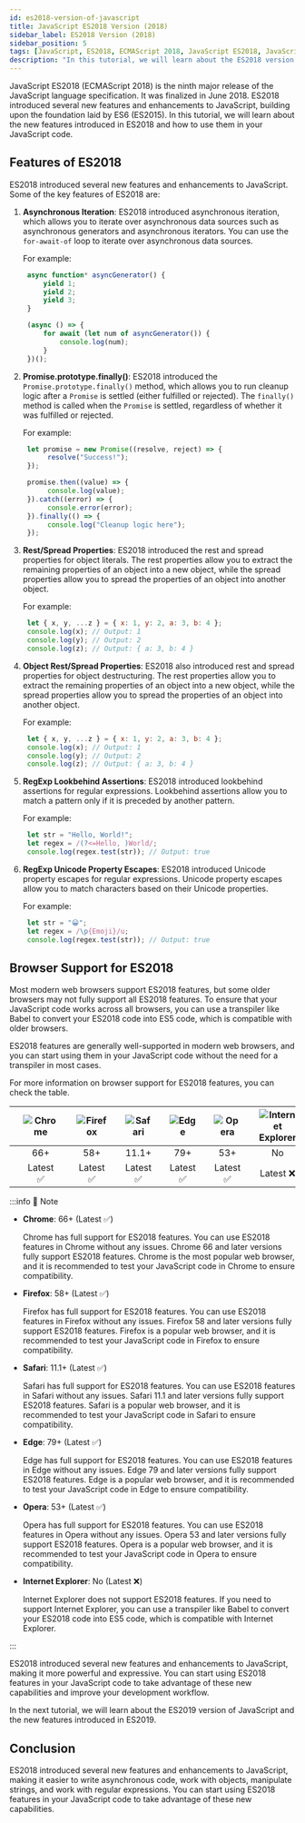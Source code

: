```yaml
---
id: es2018-version-of-javascript
title: JavaScript ES2018 Version (2018)
sidebar_label: ES2018 Version (2018)
sidebar_position: 5
tags: [JavaScript, ES2018, ECMAScript 2018, JavaScript ES2018, JavaScript ES2018, JavaScript ES2018 Version, JavaScript ES2018 Version]
description: "In this tutorial, we will learn about the ES2018 version of JavaScript, also known as ECMAScript 2018. We will discuss the new features introduced in ES2018 and how to use them in your JavaScript code."
---
```


JavaScript ES2018 (ECMAScript 2018) is the ninth major release of the JavaScript language specification. It was finalized in June 2018. ES2018 introduced several new features and enhancements to JavaScript, building upon the foundation laid by ES6 (ES2015). In this tutorial, we will learn about the new features introduced in ES2018 and how to use them in your JavaScript code.

## Features of ES2018

ES2018 introduced several new features and enhancements to JavaScript. Some of the key features of ES2018 are:

1. **Asynchronous Iteration**: ES2018 introduced asynchronous iteration, which allows you to iterate over asynchronous data sources such as asynchronous generators and asynchronous iterators. You can use the `for-await-of` loop to iterate over asynchronous data sources.

   For example:

   ```javascript title="Asynchronous Iteration Example"
    async function* asyncGenerator() {
        yield 1;
        yield 2;
        yield 3;
    }

    (async () => {
        for await (let num of asyncGenerator()) {
            console.log(num);
        }
    })();
   ```

2. **Promise.prototype.finally()**: ES2018 introduced the `Promise.prototype.finally()` method, which allows you to run cleanup logic after a `Promise` is settled (either fulfilled or rejected). The `finally()` method is called when the `Promise` is settled, regardless of whether it was fulfilled or rejected.

    For example:
    
    ```javascript title="Promise.prototype.finally() Example"
     let promise = new Promise((resolve, reject) => {
          resolve("Success!");
     });
    
     promise.then((value) => {
          console.log(value);
     }).catch((error) => {
          console.error(error);
     }).finally(() => {
          console.log("Cleanup logic here");
     });
    ```

3. **Rest/Spread Properties**: ES2018 introduced the rest and spread properties for object literals. The rest properties allow you to extract the remaining properties of an object into a new object, while the spread properties allow you to spread the properties of an object into another object.

    For example:
    
    ```js title="Rest/Spread Properties Example"
     let { x, y, ...z } = { x: 1, y: 2, a: 3, b: 4 };
     console.log(x); // Output: 1
     console.log(y); // Output: 2
     console.log(z); // Output: { a: 3, b: 4 }
    ```

4. **Object Rest/Spread Properties**: ES2018 also introduced rest and spread properties for object destructuring. The rest properties allow you to extract the remaining properties of an object into a new object, while the spread properties allow you to spread the properties of an object into another object.

    For example:
    
    ```js title="Object Rest/Spread Properties Example"
     let { x, y, ...z } = { x: 1, y: 2, a: 3, b: 4 };
     console.log(x); // Output: 1
     console.log(y); // Output: 2
     console.log(z); // Output: { a: 3, b: 4 }
    ```

5. **RegExp Lookbehind Assertions**: ES2018 introduced lookbehind assertions for regular expressions. Lookbehind assertions allow you to match a pattern only if it is preceded by another pattern.

    For example:
    
    ```js title="RegExp Lookbehind Assertions Example"
     let str = "Hello, World!";
     let regex = /(?<=Hello, )World/;
     console.log(regex.test(str)); // Output: true
    ```

6. **RegExp Unicode Property Escapes**: ES2018 introduced Unicode property escapes for regular expressions. Unicode property escapes allow you to match characters based on their Unicode properties.

    For example:
    
    ```js title="RegExp Unicode Property Escapes Example"
     let str = "😀";
     let regex = /\p{Emoji}/u;
     console.log(regex.test(str)); // Output: true
    ```

## Browser Support for ES2018

Most modern web browsers support ES2018 features, but some older browsers may not fully support all ES2018 features. To ensure that your JavaScript code works across all browsers, you can use a transpiler like Babel to convert your ES2018 code into ES5 code, which is compatible with older browsers.

ES2018 features are generally well-supported in modern web browsers, and you can start using them in your JavaScript code without the need for a transpiler in most cases.

For more information on browser support for ES2018 features, you can check the table.

|  | ![Chrome](@site/static/browser-img/chrome.png)|  | ![Firefox](@site/static/browser-img/firefox.png)|   | ![Safari](@site/static/browser-img/safari.png)|   | ![Edge](@site/static/browser-img/edge.png)|   | ![Opera](@site/static/browser-img/opera.png)| | ![Internet Explorer](@site/static/browser-img/ie.png)|  |
|:---:|:------:|:---:| :-----:|:---:|:------:|:---:|:------:|:---:|:------:|:--:|:------:|:--:|
|  | 66+    |     | 58+    |     | 11.1+  |     | 79+    |     | 53+    |  | No     |  |
| |Latest ✅|    |Latest ✅|     |Latest ✅|     |Latest ✅|    |Latest ✅|  |Latest ❌|  |

:::info 📝 Note

- **Chrome**: 66+ (Latest ✅)
  
  Chrome has full support for ES2018 features. You can use ES2018 features in Chrome without any issues. Chrome 66 and later versions fully support ES2018 features. Chrome is the most popular web browser, and it is recommended to test your JavaScript code in Chrome to ensure compatibility.

- **Firefox**: 58+ (Latest ✅)
  
    Firefox has full support for ES2018 features. You can use ES2018 features in Firefox without any issues. Firefox 58 and later versions fully support ES2018 features. Firefox is a popular web browser, and it is recommended to test your JavaScript code in Firefox to ensure compatibility.

- **Safari**: 11.1+ (Latest ✅)
  
    Safari has full support for ES2018 features. You can use ES2018 features in Safari without any issues. Safari 11.1 and later versions fully support ES2018 features. Safari is a popular web browser, and it is recommended to test your JavaScript code in Safari to ensure compatibility.

- **Edge**: 79+ (Latest ✅)
  
    Edge has full support for ES2018 features. You can use ES2018 features in Edge without any issues. Edge 79 and later versions fully support ES2018 features. Edge is a popular web browser, and it is recommended to test your JavaScript code in Edge to ensure compatibility.

- **Opera**: 53+ (Latest ✅)
  
    Opera has full support for ES2018 features. You can use ES2018 features in Opera without any issues. Opera 53 and later versions fully support ES2018 features. Opera is a popular web browser, and it is recommended to test your JavaScript code in Opera to ensure compatibility.

- **Internet Explorer**: No (Latest ❌)

    Internet Explorer does not support ES2018 features. If you need to support Internet Explorer, you can use a transpiler like Babel to convert your ES2018 code into ES5 code, which is compatible with Internet Explorer.

:::

ES2018 introduced several new features and enhancements to JavaScript, making it more powerful and expressive. You can start using ES2018 features in your JavaScript code to take advantage of these new capabilities and improve your development workflow.

In the next tutorial, we will learn about the ES2019 version of JavaScript and the new features introduced in ES2019.

## Conclusion

ES2018 introduced several new features and enhancements to JavaScript, making it easier to write asynchronous code, work with objects, manipulate strings, and work with regular expressions. You can start using ES2018 features in your JavaScript code to take advantage of these new capabilities.